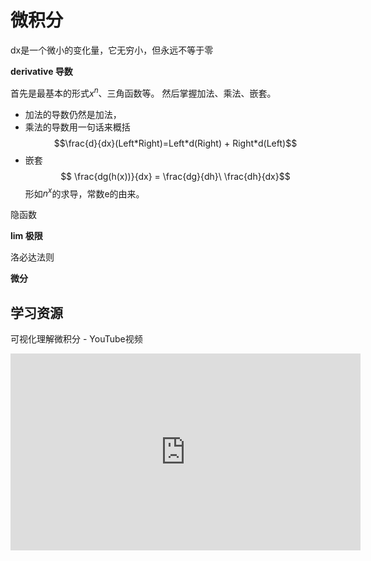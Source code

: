 # 微积分

dx是一个微小的变化量，它无穷小，但永远不等于零

**derivative 导数**

首先是最基本的形式$x^n$、三角函数等。
然后掌握加法、乘法、嵌套。
- 加法的导数仍然是加法，
- 乘法的导数用一句话来概括$$\frac{d}{dx}(Left*Right)=Left*d(Right) + Right*d(Left)$$
- 嵌套 $$ \frac{dg(h(x))}{dx} = \frac{dg}{dh}\ \frac{dh}{dx}$$
形如$n^x$的求导，常数e的由来。

隐函数

**lim 极限**

洛必达法则

**微分**



## 学习资源
可视化理解微积分 - YouTube视频
<iframe width="560" height="315" src="https://www.youtube.com/embed/videoseries?list=PLZHQObOWTQDMsr9K-rj53DwVRMYO3t5Yr" title="YouTube video player" frameborder="0" allow="accelerometer; autoplay; clipboard-write; encrypted-media; gyroscope; picture-in-picture" allowfullscreen></iframe>